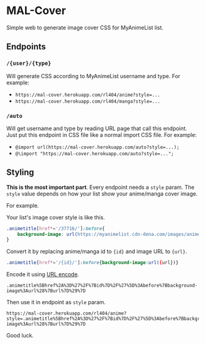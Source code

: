 # MAL-Cover

Simple web to generate image cover CSS for MyAnimeList list.

## Endpoints

### `/{user}/{type}`

Will generate CSS according to MyAnimeList username and type. For example:

- `https://mal-cover.herokuapp.com/rl404/anime?style=...`
- `https://mal-cover.herokuapp.com/rl404/manga?style=...`

### `/auto`

Will get username and type by reading URL page that call this endpoint. Just put this endpoint in CSS file like a normal import CSS file. For example:

- `@import url(https://mal-cover.herokuapp.com/auto?style=...);`
- `@\import "https://mal-cover.herokuapp.com/auto?style=...";`

## Styling

**This is the most important part**. Every endpoint needs a `style` param. The `style` value depends on how your list show your anime/manga cover image.

For example.

Your list's image cover style is like this.

```css
.animetitle[href*='/37716/']:before{
    background-image: url(https://myanimelist.cdn-dena.com/images/anime/1889/93555.jpg)
}
```

Convert it by replacing anime/manga id to `{id}` and image URL to `{url}`.

```css
.animetitle[href*='/{id}/']:before{background-image:url({url})}
```

Encode it using [URL encode](https://www.urlencoder.org/).

```
.animetitle%5Bhref%2A%3D%27%2F%7Bid%7D%2F%27%5D%3Abefore%7Bbackground-image%3Aurl%28%7Burl%7D%29%7D
```

Then use it in endpoint as `style` param.

```url
https://mal-cover.herokuapp.com/rl404/anime?style=.animetitle%5Bhref%2A%3D%27%2F%7Bid%7D%2F%27%5D%3Abefore%7Bbackground-image%3Aurl%28%7Burl%7D%29%7D
```

Good luck.